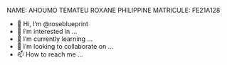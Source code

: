 NAME: AHOUMO TEMATEU ROXANE PHILIPPINE
MATRICULE: FE21A128

- 👋 Hi, I’m @roseblueprint
- 👀 I’m interested in ...
- 🌱 I’m currently learning ...
- 💞️ I’m looking to collaborate on ...
- 📫 How to reach me ...

<!---
roseblueprint/roseblueprint is a ✨ special ✨ repository because its `README.md` (this file) appears on your GitHub profile.
You can click the Preview link to take a look at your changes.
--->

